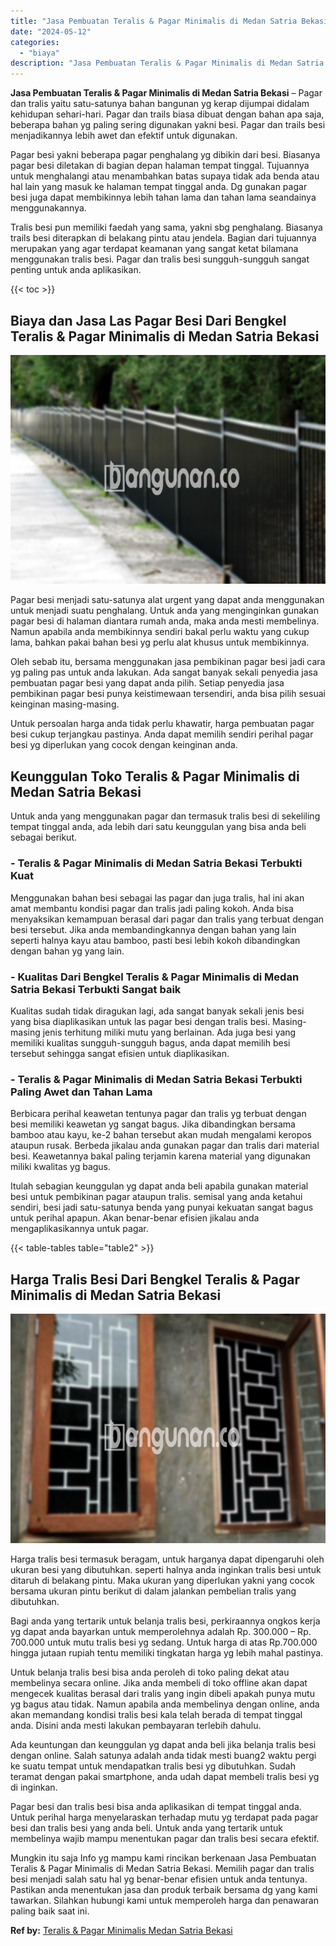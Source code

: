 ```yaml
---
title: "Jasa Pembuatan Teralis & Pagar Minimalis di Medan Satria Bekasi"
date: "2024-05-12"
categories: 
  - "biaya"
description: "Jasa Pembuatan Teralis & Pagar Minimalis di Medan Satria Bekasi. Mungkin itu saja Info yg mampu kami rincikan berkenaan Jasa Pembuatan Teralis & Pagar Minima..."
---
```


**Jasa Pembuatan Teralis & Pagar Minimalis di Medan Satria Bekasi** – Pagar dan tralis yaitu satu-satunya bahan bangunan yg kerap dijumpai didalam kehidupan sehari-hari. Pagar dan trails biasa dibuat dengan bahan apa saja, beberapa bahan yg paling sering digunakan yakni besi. Pagar dan trails besi menjadikannya lebih awet dan efektif untuk digunakan.

Pagar besi yakni beberapa pagar penghalang yg dibikin dari besi. Biasanya pagar besi diletakan di bagian depan halaman tempat tinggal. Tujuannya untuk menghalangi atau menambahkan batas supaya tidak ada benda atau hal lain yang masuk ke halaman tempat tinggal anda. Dg gunakan pagar besi juga dapat membikinnya lebih tahan lama dan tahan lama seandainya menggunakannya.

Tralis besi pun memiliki faedah yang sama, yakni sbg penghalang. Biasanya trails besi diterapkan di belakang pintu atau jendela. Bagian dari tujuannya merupakan yang agar terdapat keamanan yang sangat ketat bilamana menggunakan tralis besi. Pagar dan tralis besi sungguh-sungguh sangat penting untuk anda aplikasikan.

{{< toc >}}

## Biaya dan Jasa Las Pagar Besi Dari Bengkel Teralis & Pagar Minimalis di Medan Satria Bekasi

![Jasa Pembuatan Teralis & Pagar Minimalis di Medan Satria Bekasi](/images/pagar-minimalis-murah-64.png)

Pagar besi menjadi satu-satunya alat urgent yang dapat anda menggunakan untuk menjadi suatu penghalang. Untuk anda yang menginginkan gunakan pagar besi di halaman diantara rumah anda, maka anda mesti membelinya. Namun apabila anda membikinnya sendiri bakal perlu waktu yang cukup lama, bahkan pakai bahan besi yg perlu alat khusus untuk membikinnya.

Oleh sebab itu, bersama menggunakan jasa pembikinan pagar besi jadi cara yg paling pas untuk anda lakukan. Ada sangat banyak sekali penyedia jasa pembuatan pagar besi yang dapat anda pilih. Setiap penyedia jasa pembikinan pagar besi punya keistimewaan tersendiri, anda bisa pilih sesuai keinginan masing-masing.

Untuk persoalan harga anda tidak perlu khawatir, harga pembuatan pagar besi cukup terjangkau pastinya. Anda dapat memilih sendiri perihal pagar besi yg diperlukan yang cocok dengan keinginan anda.

## Keunggulan Toko Teralis & Pagar Minimalis di Medan Satria Bekasi

Untuk anda yang menggunakan pagar dan termasuk tralis besi di sekeliling tempat tinggal anda, ada lebih dari satu keunggulan yang bisa anda beli sebagai berikut.

### \- Teralis & Pagar Minimalis di Medan Satria Bekasi Terbukti Kuat

Menggunakan bahan besi sebagai las pagar dan juga tralis, hal ini akan amat membantu kondisi pagar dan tralis jadi paling kokoh. Anda bisa menyaksikan kemampuan berasal dari pagar dan tralis yang terbuat dengan besi tersebut. Jika anda membandingkannya dengan bahan yang lain seperti halnya kayu atau bamboo, pasti besi lebih kokoh dibandingkan dengan bahan yg yang lain.

### \- Kualitas Dari Bengkel Teralis & Pagar Minimalis di Medan Satria Bekasi Terbukti Sangat baik

Kualitas sudah tidak diragukan lagi, ada sangat banyak sekali jenis besi yang bisa diaplikasikan untuk las pagar besi dengan tralis besi. Masing-masing jenis terhitung miliki mutu yang berlainan. Ada juga besi yang memiliki kualitas sungguh-sungguh bagus, anda dapat memilih besi tersebut sehingga sangat efisien untuk diaplikasikan.

### \- Teralis & Pagar Minimalis di Medan Satria Bekasi Terbukti Paling Awet dan Tahan Lama

Berbicara perihal keawetan tentunya pagar dan tralis yg terbuat dengan besi memiliki keawetan yg sangat bagus. Jika dibandingkan bersama bamboo atau kayu, ke-2 bahan tersebut akan mudah mengalami keropos ataupun rusak. Berbeda jikalau anda gunakan pagar dan tralis dari material besi. Keawetannya bakal paling terjamin karena material yang digunakan miliki kwalitas yg bagus.

Itulah sebagian keunggulan yg dapat anda beli apabila gunakan material besi untuk pembikinan pagar ataupun tralis. semisal yang anda ketahui sendiri, besi jadi satu-satunya benda yang punyai kekuatan sangat bagus untuk perihal apapun. Akan benar-benar efisien jikalau anda mengaplikasikannya untuk pagar.

{{< table-tables table="table2" >}}

## Harga Tralis Besi Dari Bengkel Teralis & Pagar Minimalis di Medan Satria Bekasi

![Jasa Pembuatan Teralis & Pagar Minimalis di Medan Satria Bekasi](/images/teralis-minimalis-murah-41.png)

Harga tralis besi termasuk beragam, untuk harganya dapat dipengaruhi oleh ukuran besi yang dibutuhkan. seperti halnya anda inginkan tralis besi untuk ditaruh di belakang pintu. Maka ukuran yang diperlukan yakni yang cocok bersama ukuran pintu berikut di dalam jalankan pembelian tralis yang dibutuhkan.

Bagi anda yang tertarik untuk belanja tralis besi, perkiraannya ongkos kerja yg dapat anda bayarkan untuk memperolehnya adalah Rp. 300.000 – Rp. 700.000 untuk mutu tralis besi yg sedang. Untuk harga di atas Rp.700.000 hingga jutaan rupiah tentu memiliki tingkatan harga yg lebih mahal pastinya.

Untuk belanja tralis besi bisa anda peroleh di toko paling dekat atau membelinya secara online. Jika anda membeli di toko offline akan dapat mengecek kualitas berasal dari tralis yang ingin dibeli apakah punya mutu yg bagus atau tidak. Namun apabila anda membelinya dengan online, anda akan memandang kondisi tralis besi kala telah berada di tempat tinggal anda. Disini anda mesti lakukan pembayaran terlebih dahulu.

Ada keuntungan dan keunggulan yg dapat anda beli jika belanja tralis besi dengan online. Salah satunya adalah anda tidak mesti buang2 waktu pergi ke suatu tempat untuk mendapatkan tralis besi yg dibutuhkan. Sudah teramat dengan pakai smartphone, anda udah dapat membeli tralis besi yg di inginkan.

Pagar besi dan tralis besi bisa anda aplikasikan di tempat tinggal anda. Untuk perihal harga menyelaraskan terhadap mutu yg terdapat pada pagar besi dan tralis besi yang anda beli. Untuk anda yang tertarik untuk membelinya wajib mampu menentukan pagar dan tralis besi secara efektif.

Mungkin itu saja Info yg mampu kami rincikan berkenaan Jasa Pembuatan Teralis & Pagar Minimalis di Medan Satria Bekasi. Memilih pagar dan tralis besi menjadi salah satu hal yg benar-benar efisien untuk anda tentunya. Pastikan anda menentukan jasa dan produk terbaik bersama dg yang kami tawarkan. Silahkan hubungi kami untuk memperoleh harga dan penawaran paling baik saat ini.

**Ref by:** [Teralis & Pagar Minimalis Medan Satria Bekasi](https://id.wikipedia.org/wiki/Teralis)
